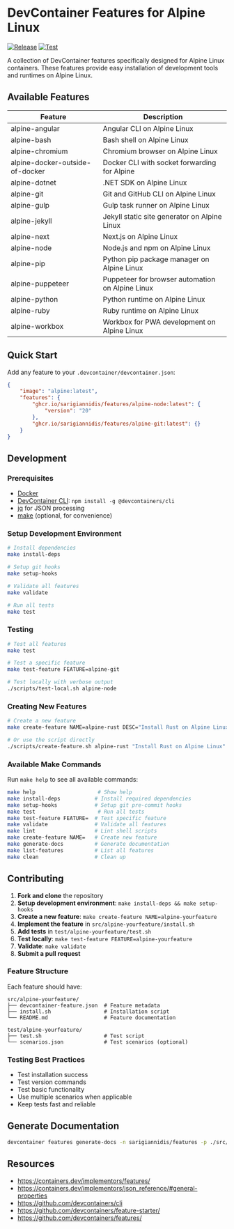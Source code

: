 # DevContainer Features for Alpine Linux

[![Release](https://github.com/sarigiannidis/features/actions/workflows/release.yaml/badge.svg)](https://github.com/sarigiannidis/features/actions/workflows/release.yaml)
[![Test](https://github.com/sarigiannidis/features/actions/workflows/test.yaml/badge.svg)](https://github.com/sarigiannidis/features/actions/workflows/test.yaml)

A collection of DevContainer features specifically designed for Alpine Linux containers. These features provide easy installation of development tools and runtimes on Alpine Linux.

## Available Features

| Feature                          | Description                                       |
|----------------------------------|---------------------------------------------------|
| alpine-angular                   | Angular CLI on Alpine Linux                      |
| alpine-bash                      | Bash shell on Alpine Linux                       |
| alpine-chromium                  | Chromium browser on Alpine Linux                 |
| alpine-docker-outside-of-docker  | Docker CLI with socket forwarding for Alpine     |
| alpine-dotnet                    | .NET SDK on Alpine Linux                         |
| alpine-git                       | Git and GitHub CLI on Alpine Linux               |
| alpine-gulp                      | Gulp task runner on Alpine Linux                 |
| alpine-jekyll                    | Jekyll static site generator on Alpine Linux     |
| alpine-next                      | Next.js on Alpine Linux                          |
| alpine-node                      | Node.js and npm on Alpine Linux                  |
| alpine-pip                       | Python pip package manager on Alpine Linux       |
| alpine-puppeteer                 | Puppeteer for browser automation on Alpine Linux |
| alpine-python                    | Python runtime on Alpine Linux                   |
| alpine-ruby                      | Ruby runtime on Alpine Linux                     |
| alpine-workbox                   | Workbox for PWA development on Alpine Linux      |

## Quick Start

Add any feature to your `.devcontainer/devcontainer.json`:

```json
{
    "image": "alpine:latest",
    "features": {
        "ghcr.io/sarigiannidis/features/alpine-node:latest": {
            "version": "20"
        },
        "ghcr.io/sarigiannidis/features/alpine-git:latest": {}
    }
}
```

## Development

### Prerequisites

- [Docker](https://docker.com)
- [DevContainer CLI](https://github.com/devcontainers/cli): `npm install -g @devcontainers/cli`
- [jq](https://stedolan.github.io/jq/) for JSON processing
- [make](https://www.gnu.org/software/make/) (optional, for convenience)

### Setup Development Environment

```bash
# Install dependencies
make install-deps

# Setup git hooks
make setup-hooks

# Validate all features
make validate

# Run all tests
make test
```

### Testing

```bash
# Test all features
make test

# Test a specific feature
make test-feature FEATURE=alpine-git

# Test locally with verbose output
./scripts/test-local.sh alpine-node
```

### Creating New Features

```bash
# Create a new feature
make create-feature NAME=alpine-rust DESC="Install Rust on Alpine Linux"

# Or use the script directly
./scripts/create-feature.sh alpine-rust "Install Rust on Alpine Linux"
```

### Available Make Commands

Run `make help` to see all available commands:

```bash
make help                    # Show help
make install-deps           # Install required dependencies
make setup-hooks            # Setup git pre-commit hooks
make test                    # Run all tests
make test-feature FEATURE=  # Test specific feature
make validate               # Validate all features
make lint                   # Lint shell scripts
make create-feature NAME=   # Create new feature
make generate-docs          # Generate documentation
make list-features          # List all features
make clean                  # Clean up
```

## Contributing

1. **Fork and clone** the repository
2. **Setup development environment**: `make install-deps && make setup-hooks`
3. **Create a new feature**: `make create-feature NAME=alpine-yourfeature`
4. **Implement the feature** in `src/alpine-yourfeature/install.sh`
5. **Add tests** in `test/alpine-yourfeature/test.sh`
6. **Test locally**: `make test-feature FEATURE=alpine-yourfeature`
7. **Validate**: `make validate`
8. **Submit a pull request**

### Feature Structure

Each feature should have:

```
src/alpine-yourfeature/
├── devcontainer-feature.json  # Feature metadata
├── install.sh                 # Installation script
└── README.md                  # Feature documentation

test/alpine-yourfeature/
├── test.sh                    # Test script
└── scenarios.json             # Test scenarios (optional)
```

### Testing Best Practices

- Test installation success
- Test version commands
- Test basic functionality
- Use multiple scenarios when applicable
- Keep tests fast and reliable

## Generate Documentation

```bash
devcontainer features generate-docs -n sarigiannidis/features -p ./src/
```

## Resources

- <https://containers.dev/implementors/features/>
- <https://containers.dev/implementors/json_reference/#general-properties>
- <https://github.com/devcontainers/cli>
- <https://github.com/devcontainers/feature-starter/>
- <https://github.com/devcontainers/features/>
